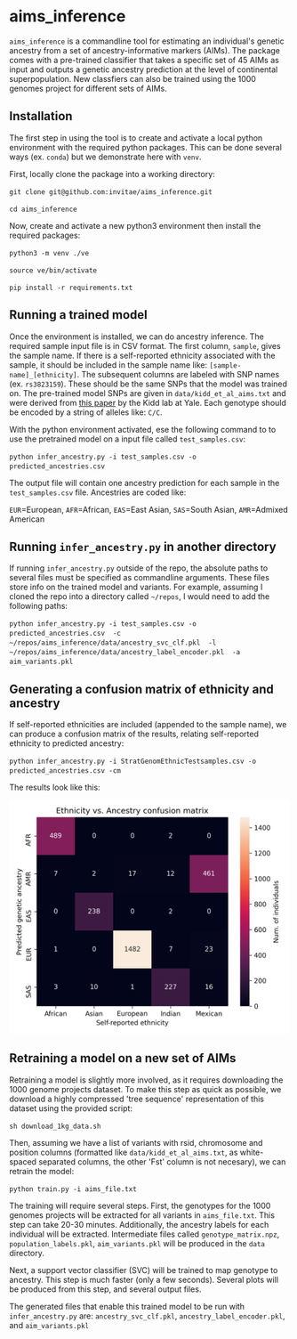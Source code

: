 # aims_inference

`aims_inference` is a commandline tool for estimating an individual's genetic ancestry from a set of ancestry-informative markers (AIMs). The package comes with a pre-trained classifier that takes a specific set of 45 AIMs as input and outputs a genetic ancestry prediction at the level of continental superpopulation. New classfiers can also be trained using the 1000 genomes project for different sets of AIMs. 

## Installation

The first step in using the tool is to create and activate a local python environment with the required python packages. This can be done several ways (ex. `conda`) but we demonstrate here with `venv`.

First, locally clone the package into a working directory:

`git clone git@github.com:invitae/aims_inference.git`

`cd aims_inference`

Now, create and activate a new python3 environment then install the required packages:

`python3 -m venv ./ve`

`source ve/bin/activate`

`pip install -r requirements.txt`

## Running a trained model

Once the environment is installed, we can do ancestry inference. The required sample input file is in CSV format. The first column, `sample`, gives the sample name. If there is a self-reported ethnicity associated with the sample, it should be included in the sample name like: `[sample-name]_[ethnicity]`. The subsequent columns are labeled with SNP names (ex. `rs3823159`). These should be the same SNPs that the model was trained on. The pre-trained model SNPs are given in `data/kidd_et_al_aims.txt` and were derived from [this paper](https://pubmed.ncbi.nlm.nih.gov/24508742/) by the Kidd lab at Yale. Each genotype should be encoded by a string of alleles like: `C/C`. 

With the python environment activated, ese the following command to to use the pretrained model on a input file called `test_samples.csv`:

`python infer_ancestry.py -i test_samples.csv -o predicted_ancestries.csv`

The output file will contain one ancestry prediction for each sample in the `test_samples.csv` file. Ancestries are coded like: 

`EUR`=European, `AFR`=African, `EAS`=East Asian, `SAS`=South Asian, `AMR`=Admixed American

## Running `infer_ancestry.py` in another directory

If running `infer_ancestry.py` outside of the repo, the absolute paths to several files must be specified as commandline arguments. These files store info on the trained model and variants. For example, assuming I cloned the repo into a directory called `~/repos`, I would need to add the following paths:

`python infer_ancestry.py -i test_samples.csv -o predicted_ancestries.csv 
-c ~/repos/aims_inference/data/ancestry_svc_clf.pkl 
-l ~/repos/aims_inference/data/ancestry_label_encoder.pkl 
-a aim_variants.pkl`

## Generating a confusion matrix of ethnicity and ancestry

If self-reported ethnicities are included (appended to the sample name), we can produce a confusion matrix of the results, relating self-reported ethnicity to predicted ancestry: 

`python infer_ancestry.py -i StratGenomEthnicTestsamples.csv -o predicted_ancestries.csv -cm`

The results look like this:

![confusion matrix](https://github.com/invitae/aims_inference/blob/main/test_samples.png)

## Retraining a model on a new set of AIMs

Retraining a model is slightly more involved, as it requires downloading the 1000 genome projects dataset. To make this step as quick as possible, we download a highly compressed 'tree sequence' representation of this dataset using the provided script:

`sh download_1kg_data.sh`

Then, assuming we have a list of variants with rsid, chromosome and position columns (formatted like `data/kidd_et_al_aims.txt`, as white-spaced separated columns, the other 'Fst' column is not necesary), we can retrain the model:

`python train.py -i aims_file.txt`

The training will require several steps. First, the genotypes for the 1000 genomes projects will be extracted for all variants in `aims_file.txt`. This step can take 20-30 minutes. Additionally, the ancestry labels for each individual will be extracted. Intermediate files called `genotype_matrix.npz`, `population_labels.pkl`, `aim_variants.pkl` will be produced in the `data` directory. 

Next, a support vector classifier (SVC) will be trained to map genotype to ancestry. This step is much faster (only a few seconds). Several plots will be produced from this step, and several output files. 

The generated files that enable this trained model to be run with `infer_ancestry.py` are: `ancestry_svc_clf.pkl`, `ancestry_label_encoder.pkl`, and `aim_variants.pkl` 


